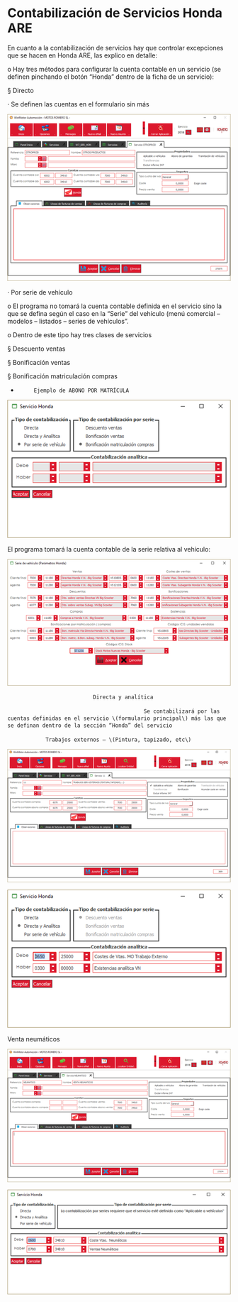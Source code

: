 # Contabilización de Servicios Honda ARE


  
En cuanto a la contabilización de servicios hay que controlar excepciones que se hacen en Honda ARE, las explico en detalle:

o   Hay tres métodos para configurar la cuenta contable en un servicio \(se definen pinchando el botón “Honda” dentro de la ficha de un servicio\):

§  Directo

·         Se definen las cuentas en el formulario sin más

![](../.gitbook/assets/image%20%2884%29.png)

·         Por serie de vehículo

o   El programa no tomará la cuenta contable definida en el servicio sino la que se defina según el caso en la “Serie” del vehículo \(menú comercial – modelos – listados – series de vehículos”.

o   Dentro de este tipo hay tres clases de servicios

§  Descuento ventas

§  Bonificación ventas

§  Bonificación matriculación compras

-          Ejemplo de ABONO POR MATRÍCULA

![](../.gitbook/assets/image%20%2871%29.png)

El programa tomará la cuenta contable de la serie relativa al vehículo:

![](../.gitbook/assets/image%20%2834%29.png)

                               Directa y analítica

                                               Se contabilizará por las cuentas definidas en el servicio \(formulario principal\) más las que se definan dentro de la sección “Honda” del servicio

                Trabajos externos – \(Pintura, tapizado, etc\)

![](../.gitbook/assets/image%20%2841%29.png)

![](../.gitbook/assets/image%20%2820%29.png)

Venta neumáticos

![](../.gitbook/assets/image%20%2873%29.png)

![](../.gitbook/assets/image%20%2811%29.png)


